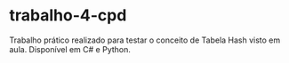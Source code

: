 # trabalho-4-cpd

Trabalho prático realizado para testar o conceito de Tabela Hash visto em aula. Disponível em C# e Python.
